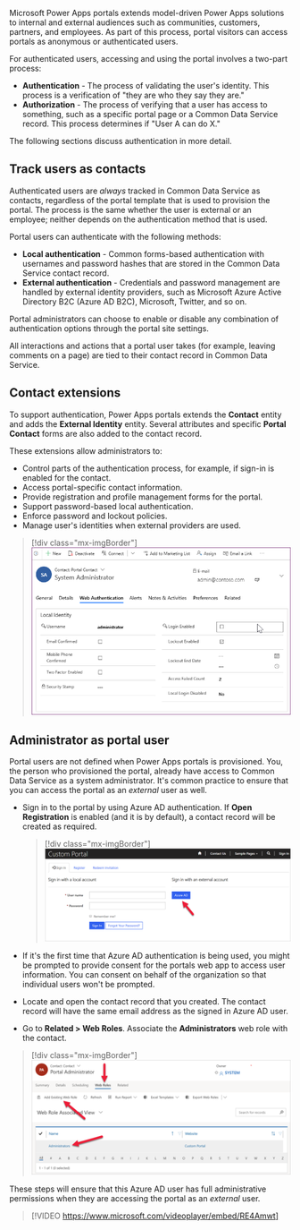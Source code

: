Microsoft Power Apps portals extends model-driven Power Apps solutions to internal and external audiences such as communities, customers, partners, and employees. As part of this process, portal visitors can access portals as anonymous or authenticated users.

For authenticated users, accessing and using the portal involves a two-part process:

- **Authentication** - The process of validating the user's identity. This process is a verification of "they are who they say they are."
- **Authorization** - The process of verifying that a user has access to something, such as a specific portal page or a Common Data Service record. This process determines if "User A can do X."

The following sections discuss authentication in more detail.

## Track users as contacts

Authenticated users are *always* tracked in Common Data Service as contacts, regardless of the portal template that is used to provision the portal. The process is the same whether the user is external or an employee; neither depends on the authentication method that is used.

Portal users can authenticate with the following methods:

- **Local authentication** - Common forms-based authentication with usernames and password hashes that are stored in the Common Data Service contact record.
- **External authentication** - Credentials and password management are handled by external identity providers, such as Microsoft Azure Active Directory B2C (Azure AD B2C), Microsoft, Twitter, and so on.

Portal administrators can choose to enable or disable any combination of authentication options through the portal site settings.

All interactions and actions that a portal user takes (for example, leaving comments on a page) are tied to their contact record in Common Data Service.

## Contact extensions

To support authentication, Power Apps portals extends the **Contact** entity and adds the **External Identity** entity. Several attributes and specific **Portal Contact** forms are also added to the contact record.

These extensions allow administrators to:

* Control parts of the authentication process, for example, if sign-in is enabled for the contact.
* Access portal-specific contact information.
* Provide registration and profile management forms for the portal.
* Support password-based local authentication.
* Enforce password and lockout policies.
* Manage user's identities when external providers are used.

> [!div class="mx-imgBorder"]
> [![Contact web authentication form](../media/contact-web-authentication-form.png)](../media/contact-web-authentication-form.png#lightbox)

## Administrator as portal user

Portal users are not defined when Power Apps portals is provisioned. You, the person who provisioned the portal, already have access to Common Data Service as a system administrator. It's common practice to ensure that you can access the portal as an *external* user as well.

- Sign in to the portal by using Azure AD authentication. If **Open Registration** is enabled (and it is by default), a contact record will be created as required.

   > [!div class="mx-imgBorder"]
   > [![Sign in using Azure AD](../media/sign-azure-ad.png)](../media/sign-azure-ad.png#lightbox)

- If it's the first time that Azure AD authentication is being used, you might be prompted to provide consent for the portals web app to access user information. You can consent on behalf of the organization so that individual users won't be prompted.

- Locate and open the contact record that you created. The contact record will have the same email address as the signed in Azure AD user.
- Go to **Related > Web Roles**. Associate the **Administrators** web role with the contact.

> [!div class="mx-imgBorder"]
> [![Assign administrator web role](../media/assign-administrators-web-roles.png)](../media/assign-administrators-web-roles.png#lightbox)

These steps will ensure that this Azure AD user has full administrative permissions when they are accessing the portal as an *external* user.

> [!VIDEO https://www.microsoft.com/videoplayer/embed/RE4Amwt]
